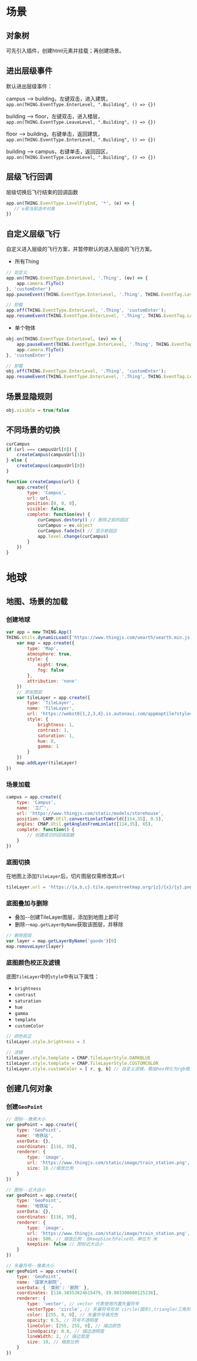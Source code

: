 # 场景

## 对象树

可先引入插件，创建html元素并挂载；再创建场景。

## 进出层级事件

默认进出层级事件：

campus --> building，左键双击，进入建筑，`app.on(THING.EventType.EnterLevel, ".Building", () => {})`

building --> floor，左键双击，进入楼层，`app.on(THING.EventType.LeaveLevel, ".Building", () => {})`

floor --> building，右键单击，返回建筑，`app.on(THING.EventType.EnterLevel, ".Building", () => {})`

building --> campus，右键单击，返回园区，`app.on(THING.EventType.LeaveLevel, ".Building", () => {})`



## 层级飞行回调

层级切换后飞行结束的回调函数

```javascript
app.on(THING.EventType.LevelFlyEnd, '*', (e) => {
   // e是当前选中对象 
})
```



## 自定义层级飞行

自定义进入层级的飞行方案，并暂停默认的进入层级的飞行方案。

- 所有Thing

```javascript
// 自定义
app.on(THING.EventType.EnterLevel, '.Thing', (ev) => {
    app.camera.flyTo()
}, 'customEnter')
app.pauseEvent(THING.EventType.EnterLevel, '.Thing', THING.EventTag.LevelFly)

// 卸载
app.off(THING.EventType.EnterLevel, '.Thing', 'customEnter');
app.resumeEvent(THING.EventType.EnterLevel, '.Thing', THING.EventTag.LevelFly);
```

- 单个物体

```javascript
obj.on(THING.EventType.EnterLevel, (ev) => {
    app.pauseEvent(THING.EventType.EnterLevel, '.Thing', THING.EventTag.LevelFly)
    app.camera.flyTo()
}, 'customEnter')

// 卸载
obj.off(THING.EventType.EnterLevel, '.Thing', 'customEnter');
app.resumeEvent(THING.EventType.EnterLevel, '.Thing', THING.EventTag.LevelFly);
```

## 场景显隐规则

```javascript
obj.visible = true/false
```



## 不同场景的切换

```javascript
curCampus
if (url === campusUrl[0]) {
    createCampus(campusUrl[1])
} else {
    createCampus(campusUrl[0])
}

function createCampus(url) {
    app.create({
        type: 'Campus',
        url: url,
        position:[0, 0, 0],
        visible: false,
        complete: function(ev) {
            curCampus.destory() // 删除之前的园区
            curCampus = ev.object
            curCampus.fadeIn() // 显示新园区
            app.level.change(curCampus)
        }
    })
}
```



# 地球

## 地图、场景的加载

### 创建地球

```javascript
var app = new THING.App()
THING.Utils.dynamicLoad(['https://www.thingjs.com/uearth/uearth.min.js'], function() {
    var map = app.create({
        type: 'Map',
        atmosphere: true,
        style: {
            night: true,
            fog: false
        },
        attribution: 'none'
    })
    // 添加图层
    var tileLayer = app.create({
        type: 'TileLayer',
        name: 'TileLayer',
        url: 'https://webst0{1,2,3,4}.is.autonavi.com/appmaptile?style=6&x={x}&y={y}&z={z}',
        style: {
            brightness: 1,
            contrast: 1,
            saturation: 1,
            hue: 0,
            gamma: 1
        }
    })
    map.addLayer(tileLayer)
})
```

### 场景加载

```javascript
campus = app.create({
	type: 'Campus',
    name: '工厂',
    url: 'https://www.thingjs.com/static/models/storehouse',
    position: CAMP.Util.convertLonlatToWorld([114,35], 0.5),
    angles: CMAP.Util.getAnglesFromLonlat([114,35], 65),
    complete: function() {
        // 创建成功的回调函数
    }
})
```

### 底图切换

在地图上添加`TileLayer`后，切片图层仅需修改其`url`

```javascript
tileLayer.url = 'https://{a,b,c}.tile.openstreetmap.org/{z}/{x}/{y}.png'
```

### 底图叠加与删除

- 叠加--创建TileLayer图层，添加到地图上即可
- 删除--`map.getLayerByName`获取该图层，并移除

```javascript
// 删除图层
var layer = map.getLayerByName('gaode')[0]
map.removeLayer(layer)
```

### 底图颜色校正及滤镜

底图`TileLayer`中的`style`中有以下属性：

- `brightness`
- `contrast`
- `saturation`
- `hue`
- `gamma`
- `template`
- `customColor`

```javascript
// 颜色校正
tileLayer.style.brightness = 3

// 滤镜
tileLayer.style.template = CMAP.TileLayerStyle.DARKBLUE
tileLayer.style.template = CMAP.TileLayerStyle.CUSTOMCOLOR
tileLayer.style.customColor = [ r, g, b] // 自定义滤镜，需由hex转化为rgb格式
```



## 创建几何对象

### 创建`GeoPoint`

```javascript
// 图标--像素大小
var geoPoint = app.create({
    type: 'GeoPoint',
    name: '地铁站',
    userData: {},
    coordinates: [116, 39],
    renderer: {
        type: 'image',
        url: 'https://www.thingjs.com/static/image/train_station.png',
        size: 16 //缩放比例
    }
})

// 图标--近大远小
var geoPoint = app.create({
    type: 'GeoPoint',
    name: '地铁站',
    userData: {},
    coordinates: [116, 39],
    renderer: {
        type: 'image',
        url: 'https://www.thingjs.com/static/image/train_station.png',
        size: 500, // 缩放比例：当keepSize为false时，单位为 米
        keepSize: false // 图标近大远小
    }
})

// 矢量符号--像素大小
var geoPoint = app.create({
    type: 'GeoPoint',
    name: '国家大剧院',
    userData: { '类别': '剧院' },
    coordinates: [116.38353824615479, 39.903308600125236],
    renderer: {
        type: 'vector', // vector 代表使用内置矢量符号
        vectorType: 'circle', // 矢量符号形状 circle(圆形),triangle(三角形),rectangle(正方形),cross(十字)
        color: [255, 0, 0], // 矢量符号填充色
        opacity: 0.5, // 符号不透明度
        lineColor: [255, 255, 0], // 描边颜色
        lineOpacity: 0.8, // 描边透明度
        lineWidth: 2, // 描边宽度
        size: 10, // 缩放比例
    }
})
```



